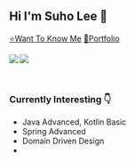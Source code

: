 ## Hi I'm Suho Lee 👋

[⭐Want To Know Me](https://resume.suho.info/)
[🌠Portfolio](https://drive.google.com/file/d/1XOrcI_r82hPHxtTmmBEU-pmA9wIuD8KO/view?usp=sharing)

<p><img align="left" src=https://github-readme-stats.vercel.app/api?username=angelSuho&show_icons=true&theme=merko)/></p>
<p><img align="center" src=https://github-readme-stats.vercel.app/api/top-langs/?username=angelSuho&layout=compact&theme=merko)/></p>
<br/>

### Currently Interesting 👇

- Java Advanced, Kotlin Basic
- Spring Advanced
- Domain Driven Design
- 

<br/>
